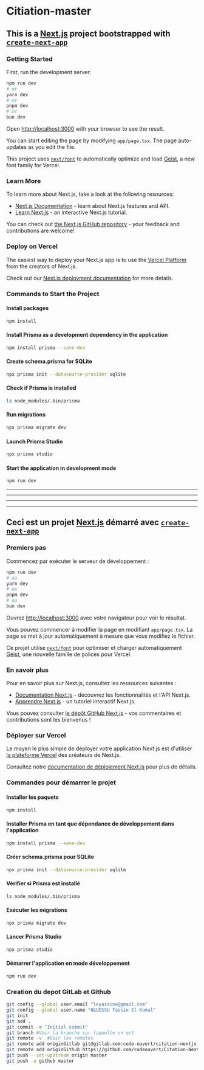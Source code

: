 # Citiation-master

## This is a [Next.js](https://nextjs.org) project bootstrapped with [`create-next-app`](https://nextjs.org/docs/app/api-reference/cli/create-next-app)

### Getting Started

First, run the development server:

```bash
npm run dev
# or
yarn dev
# or
pnpm dev
# or
bun dev
```

Open [http://localhost:3000](http://localhost:3000) with your browser to see the result.

You can start editing the page by modifying `app/page.tsx`. The page auto-updates as you edit the file.

This project uses [`next/font`](https://nextjs.org/docs/app/building-your-application/optimizing/fonts) to automatically optimize and load [Geist](https://vercel.com/font), a new font family for Vercel.

### Learn More

To learn more about Next.js, take a look at the following resources:

- [Next.js Documentation](https://nextjs.org/docs) - learn about Next.js features and API.
- [Learn Next.js](https://nextjs.org/learn) - an interactive Next.js tutorial.

You can check out [the Next.js GitHub repository](https://github.com/vercel/next.js) - your feedback and contributions are welcome!

### Deploy on Vercel

The easiest way to deploy your Next.js app is to use the [Vercel Platform](https://vercel.com/new?utm_medium=default-template&filter=next.js&utm_source=create-next-app&utm_campaign=create-next-app-readme) from the creators of Next.js.

Check out our [Next.js deployment documentation](https://nextjs.org/docs/app/building-your-application/deploying) for more details.

### Commands to Start the Project

#### Install packages

```bash
npm install
```

#### Install Prisma as a development dependency in the application

```bash
npm install prisma --save-dev
```

#### Create schema.prisma for SQLite

```bash
npx prisma init --datasource-provider sqlite
```

#### Check if Prisma is installed

```bash
ls node_modules/.bin/prisma
```

#### Run migrations

```bash
npx prisma migrate dev
```

#### Launch Prisma Studio

```bash
npx prisma studio
```

#### Start the application in development mode

```bash
npm run dev
```

------------------------------------------------------------------------------------------------------------------------------------
------------------------------------------------------------------------------------------------------------------------------------
------------------------------------------------------------------------------------------------------------------------------------
------------------------------------------------------------------------------------------------------------------------------------

## Ceci est un projet [Next.js](https://nextjs.org) démarré avec [`create-next-app`](https://nextjs.org/docs/app/api-reference/cli/create-next-app)

### Premiers pas

Commencez par exécuter le serveur de développement :

```bash
npm run dev
# ou
yarn dev
# ou
pnpm dev
# ou
bun dev
```

Ouvrez [http://localhost:3000](http://localhost:3000) avec votre navigateur pour voir le résultat.

Vous pouvez commencer à modifier la page en modifiant `app/page.tsx`. La page se met à jour automatiquement à mesure que vous modifiez le fichier.

Ce projet utilise [`next/font`](https://nextjs.org/docs/app/building-your-application/optimizing/fonts) pour optimiser et charger automatiquement [Geist](https://vercel.com/font), une nouvelle famille de polices pour Vercel.

### En savoir plus

Pour en savoir plus sur Next.js, consultez les ressources suivantes :

- [Documentation Next.js](https://nextjs.org/docs) - découvrez les fonctionnalités et l'API Next.js.
- [Apprendre Next.js](https://nextjs.org/learn) - un tutoriel interactif Next.js.

Vous pouvez consulter [le dépôt GitHub Next.js](https://github.com/vercel/next.js) - vos commentaires et contributions sont les bienvenus !

### Déployer sur Vercel

Le moyen le plus simple de déployer votre application Next.js est d'utiliser [la plateforme Vercel](https://vercel.com/new?utm_medium=default-template&filter=next.js&utm_source=create-next-app&utm_campaign=create-next-app-readme) des créateurs de Next.js.

Consultez notre [documentation de déploiement Next.js](https://nextjs.org/docs/app/building-your-application/deploying) pour plus de détails.

### Commandes pour démarrer le projet

#### Installer les paquets

```bash
npm install
```

#### Installer Prisma en tant que dépendance de développement dans l'application

```bash
npm install prisma --save-dev
```

#### Créer schema.prisma pour SQLite

```bash
npx prisma init --datasource-provider sqlite
```

#### Vérifier si Prisma est installé

```bash
ls node_modules/.bin/prisma
```

#### Exécuter les migrations

```bash
npx prisma migrate dev
```

#### Lancer Prisma Studio

```bash
npx prisma studio
```

#### Démarrer l'application en mode développement

```bash
npm run dev
```

### Creation du depot GitLab et Github

```bash
git config --global user.email "leyassino@gmail.com"
git config --global user.name "NGUESSU Yassin El Kamal"
git init
git add .
git commit -m "Initial commit"
git branch #Voir la branche sur laquelle on est
git remote -v  #Voir les remotes
git remote add originGitlab git@gitlab.com:code-ouvert/citation-nextjs.git
git remote add originGithub https://github.com/codeouvert/Citation-NextJs.git
git push --set-upstream origin master
git push -u github master
```
